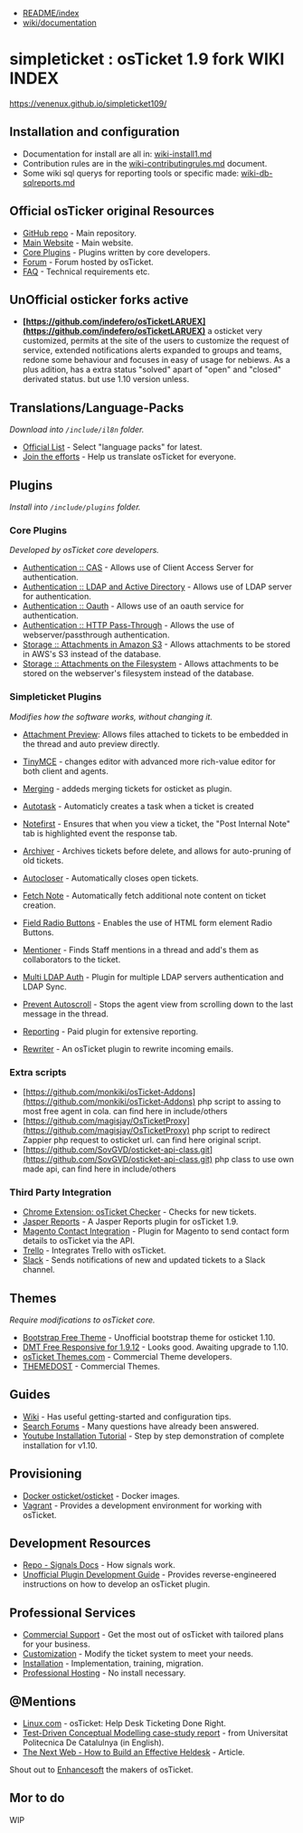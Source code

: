* [README/index](README.md)
* [wiki/documentation](wiki-a-index.md)

simpleticket : osTicket 1.9 fork WIKI INDEX
==========================================

https://venenux.github.io/simpleticket109/

## Installation and configuration

* Documentation for install are all in: [wiki-install1.md](wiki-install1.md) 
* Contribution rules are in the [wiki-contributingrules.md](wiki-contributingrules.md) document.
* Some wiki sql querys for reporting tools or specific made: [wiki-db-sqlreports.md](wiki-db-sqlreports.md) 

## Official osTicker original Resources

* [GitHub repo](https://github.com/osTicket/osTicket) - Main repository.
* [Main Website](http://osticket.com) - Main website.
* [Core Plugins](https://github.com/osTicket/osTicket-plugins) - Plugins written by core developers.
* [Forum](http://www.osticket.com/forum/) - Forum hosted by osTicket.
* [FAQ](http://osticket.com/faq) - Technical requirements etc.

## UnOfficial osticker forks active

* **[https://github.com/indefero/osTicketLARUEX](https://github.com/indefero/osTicketLARUEX)** a osticket very 
customized, permits at the site of the users to customize the request of service, extended notifications alerts 
expanded to groups and teams, redone some behaviour and focuses in easy of usage for nebiews. As a 
plus adition, has a extra status "solved" apart of "open" and "closed" derivated status. but use 1.10 version unless.

## Translations/Language-Packs

*Download into `/include/il8n` folder.*

* [Official List](http://osticket.com/download#linguas) - Select "language packs" for latest.
* [Join the efforts](https://crowdin.com/project/osticket-official) - Help us translate osTicket for everyone.

## Plugins

*Install into `/include/plugins` folder.*

### Core Plugins

*Developed by osTicket core developers.*

* [Authentication :: CAS](https://github.com/osTicket/osTicket-plugins/tree/develop/auth-cas) - Allows use of Client Access Server for authentication.
* [Authentication :: LDAP and Active Directory](https://github.com/osTicket/osTicket-plugins/tree/develop/auth-ldap) - Allows use of LDAP server for authentication.
* [Authentication :: Oauth](https://github.com/osTicket/osTicket-plugins/tree/develop/auth-oauth) - Allows use of an oauth service for authentication.
* [Authentication :: HTTP Pass-Through](https://github.com/osTicket/osTicket-plugins/tree/develop/auth-passthru) - Allows the use of webserver/passthrough authentication.
* [Storage :: Attachments in Amazon S3](https://github.com/osTicket/osTicket-plugins/tree/develop/storage-s3) - Allows attachments to be stored in AWS's S3 instead of the database.
* [Storage :: Attachments on the Filesystem](https://github.com/osTicket/osTicket-plugins/tree/develop/storage-fs) - Allows attachments to be stored on the webserver's filesystem instead of the database.

### Simpleticket Plugins

*Modifies how the software works, without changing it.*

* [Attachment Preview](../include/plugins/attachment_preview/README.md): Allows files attached to tickets to be embedded in the thread and auto preview directly.

* [TinyMCE](https://github.com/Micke1101/OSTicket-plugin-TinyMCE) - changes editor with advanced more rich-value editor for both client and agents.
* [Merging](https://github.com/indefero/OSTicket-plugin-Merging) - addeds merging tickets for osticket as plugin.
* [Autotask](https://github.com/indefero/OSTicket-plugin-Autotask) - Automaticly creates a task when a ticket is created
* [Notefirst](https://github.com/indefero/osticket-plugin-notefirst) - Ensures that when you view a ticket, the "Post Internal Note" tab is highlighted event the response tab.
* [Archiver](https://github.com/clonemeagain/osticket-plugin-archiver) - Archives tickets before delete, and allows for auto-pruning of old tickets.
* [Autocloser](https://github.com/clonemeagain/plugin-autocloser) - Automatically closes open tickets.
* [Fetch Note](https://github.com/bkonetzny/osticket-fetch-note) - Automatically fetch additional note content on ticket creation.
* [Field Radio Buttons](https://github.com/Micke1101/OSTicket-plugin-field-radiobuttons) - Enables the use of HTML form element Radio Buttons.
* [Mentioner](https://github.com/clonemeagain/osticket-plugin-mentioner) - Finds Staff mentions in a thread and add's them as collaborators to the ticket.
* [Multi LDAP Auth](https://github.com/philbertphotos/osticket-multildap-auth) - Plugin for multiple LDAP servers authentication and LDAP Sync.
* [Prevent Autoscroll](https://github.com/clonemeagain/osticket-plugin-preventautoscroll) - Stops the agent view from scrolling down to the last message in the thread.
* [Reporting](http://software-mods.com/reports.html) - Paid plugin for extensive reporting.
* [Rewriter](https://github.com/clonemeagain/plugin-fwd-rewriter) - An osTicket plugin to rewrite incoming emails.

### Extra scripts

* [https://github.com/monkiki/osTicket-Addons](https://github.com/monkiki/osTicket-Addons) php script to assing to most free agent in cola. can find here in include/others
* [https://github.com/magisjay/OsTicketProxy](https://github.com/magisjay/OsTicketProxy) php script to redirect Zappier php request to osticket url. can find here original script.
* [https://github.com/SovGVD/osticket-api-class.git](https://github.com/SovGVD/osticket-api-class.git) php class to use own made api, can find here in include/others

### Third Party Integration 

* [Chrome Extension: osTicket Checker](https://chrome.google.com/webstore/detail/osticket-checker/kkcdfipbekoniikpigpklbioladkilig?hl=en) - Checks for new tickets.
* [Jasper Reports](https://github.com/meatballcoder/osticket-jasper-plugin) - A Jasper Reports plugin for osTicket 1.9.
* [Magento Contact Integration](https://github.com/CopeX/magento-osticket-api) - Plugin for Magento to send contact form details to osTicket via the API.
* [Trello](https://github.com/kyleladd/OSTicket-Trello-Plugin) - Integrates Trello with osTicket.
* [Slack](https://github.com/clonemeagain/osticket-slack) - Sends notifications of new and updated tickets to a Slack channel.
 
## Themes

*Require modifications to osTicket core.*

* [Bootstrap Free Theme](https://github.com/philbertphotos/osticket-bootstrap-theme) - Unofficial bootstrap theme for osticket 1.10.
* [DMT Free Responsive for 1.9.12](http://osticket.com/forum/discussion/86735/dmt-free-responsive-theme-extended-basic-great-pumpkin-stable-1-0-for-osticket-1-9-12/p1) - Looks good. Awaiting upgrade to 1.10.
* [osTicket Themes.com](https://osticketthemes.com/) - Commercial Theme developers.
* [THEMEDOST](http://themedost.com/) - Commercial Themes.

## Guides

* [Wiki](http://osticket.com/wiki/Main_Page) - Has useful getting-started and configuration tips.
* [Search Forums](https://www.google.com.au/search?q=site%3Aosticket.com) - Many questions have already been answered.
* [Youtube Installation Tutorial](https://www.youtube.com/watch?v=mblutpEstZ4) - Step by step demonstration of complete installation for v1.10.

## Provisioning

* [Docker osticket/osticket](https://hub.docker.com/search/?isAutomated=0&isOfficial=0&page=1&pullCount=0&q=osticket&starCount=1) - Docker images.
* [Vagrant](https://github.com/clonemeagain/osticket-vagrant) - Provides a development environment for working with osTicket.

## Development Resources

* [Repo - Signals Docs](https://github.com/osTicket/osTicket/blob/develop/setup/doc/signals.md) - How signals work.
* [Unofficial Plugin Development Guide](https://github.com/poctob/OSTEquipmentPlugin/wiki/Plugin-Development-Introduction) - Provides reverse-engineered instructions on how to develop an osTicket plugin.

## Professional Services

* [Commercial Support](http://osticket.com/commercial-support) - Get the most out of osTicket with tailored plans for your business.
* [Customization](http://osticket.com/customization) - Modify the ticket system to meet your needs.
* [Installation](http://osticket.com/professional-installation) - Implementation, training, migration.
* [Professional Hosting](https://supportsystem.com) - No install necessary.


## @Mentions

* [Linux.com](https://www.linux.com/learn/osticket-help-desk-ticketing-done-right) - osTicket: Help Desk Ticketing Done Right.
* [Test-Driven Conceptual Modelling case-study report](http://upcommons.upc.edu/bitstream/handle/2117/12369/osticket_report11.pdf?sequence=1) - from Universitat Politecnica De Catalulnya (in English).
* [The Next Web - How to Build an Effective Heldesk](https://thenextweb.com/entrepreneur/2011/05/31/how/) - Article.

Shout out to [Enhancesoft](http://enhancesoft.com) the makers of osTicket.


## Mor to do

WIP